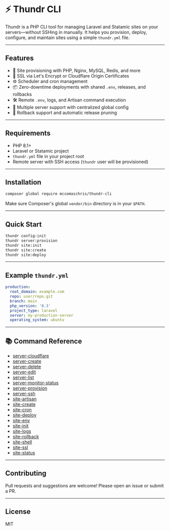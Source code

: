 # ⚡️ Thundr CLI

Thundr is a PHP CLI tool for managing Laravel and Statamic sites on your servers—without SSHing in manually. It helps you provision, deploy, configure, and maintain sites using a simple `thundr.yml` file.

---

## Features

- 🔧 Site provisioning with PHP, Nginx, MySQL, Redis, and more
- 🔐 SSL via Let's Encrypt or Cloudflare Origin Certificates
- ⚙️ Scheduler and cron management
- 📦 Zero-downtime deployments with shared `.env`, releases, and rollbacks
- 🛠 Remote `.env`, logs, and Artisan command execution
- 📂 Multiple server support with centralized global config
- 🧼 Rollback support and automatic release pruning

---

## Requirements

- PHP 8.1+
- Laravel or Statamic project
- `thundr.yml` file in your project root
- Remote server with SSH access (`thundr` user will be provisioned)

---

## Installation

```bash
composer global require mccomaschris/thundr-cli
```

Make sure Composer's global `vendor/bin` directory is in your `$PATH`.

---

## Quick Start

```bash
thundr config:init
thundr server:provision
thundr site:init
thundr site:create
thundr site:deploy
```

---

## Example `thundr.yml`

```yaml
production:
  root_domain: example.com
  repo: user/repo.git
  branch: main
  php_version: '8.3'
  project_type: laravel
  server: my-production-server
  operating_system: ubuntu
```

---

## 📚 Command Reference
- [server-cloudflare](/docs/server-cloudflare)
- [server-create](/docs/server-create)
- [server-delete](/docs/server-delete)
- [server-edit](/docs/server-edit)
- [server-list](/docs/server-list)
- [server-monitor-status](/docs/server-monitor-status)
- [server-provision](/docs/server-provision)
- [server-ssh](/docs/server-ssh)
- [site-artisan](/docs/site-artisan)
- [site-create](/docs/site-create)
- [site-cron](/docs/site-cron)
- [site-deploy](/docs/site-deploy)
- [site-env](/docs/site-env)
- [site-init](/docs/site-init)
- [site-logs](/docs/site-logs)
- [site-rollback](/docs/site-rollback)
- [site-shell](/docs/site-shell)
- [site-ssl](/docs/site-ssl)
- [site-status](/docs/site-status)

---

## Contributing

Pull requests and suggestions are welcome! Please open an issue or submit a PR.

---

## License

MIT
